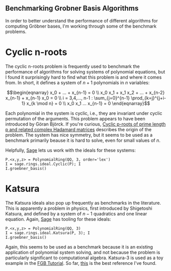 ## Benchmarking Grobner Basis Algorithms

In order to better understand the performance of different algorithms for computing Gröbner bases, I'm working through some of the benchmark problems.

# Cyclic n-roots
The cyclic n-roots problem is frequently used to benchmark the performance of algorithms for solving systems of polynomial equations, but I found it surprisingly hard to find what this problem is and where it comes from. In short, it defines a system of $n+1$ polynomials in $n$ variables:

$$\begin{eqnarray}
x_0 + ... + x_{n-1} = 0 \\
x_0 x_1 + x_1 x_2 + ... + x_{n-2} x_{n-1} + x_{n-1} x_0 = 0 \\
i = 3,4,..., n-1 : \sum_{j=0}^{n-1} \prod_{k=j}^{j+i-1} x_{k \mod n} = 0 \\
x_0  x_1  ...  x_{n-1} = 0
\end{eqnarray}$$

Each polynomial in the system is cyclic, i.e., they are invariant under cyclic permutation of the arguments. This problem appears to have been introduced by Göran Björck. If you're curious, [Cyclic p-roots of prime length p and related
complex Hadamard matrices](https://web.math.ku.dk/~haagerup/publications/CyclicRootsNov07.pdf) describes the origin of the problem. The system has nice symmetry, but it seems to be used as a benchmark primarily beause it is hard to solve, even for small values of $n$.

Helpfully, [Sage](https://doc.sagemath.org/html/en/reference/rings/sage/rings/ideal.html#sage.rings.ideal.Cyclic) lets us work with the ideals for these systems:

```sage
P.<x,y,z> = PolynomialRing(QQ, 3, order='lex')
I = sage.rings.ideal.Cyclic(P); I 
I.groebner_basis()
```

# Katsura
The Katsura ideals also pop up frequently as benchmarks in the literature. This is apparently a problem in physics, first introduced by Shigetoshi Katsura, and defined by a system of $n-1$ quadratics and one linear equation. Again, [Sage](https://doc.sagemath.org/html/en/reference/rings/sage/rings/ideal.html#sage.rings.ideal.Katsura) has tooling for these ideals:

```sage
P.<x,y,z> = PolynomialRing(QQ, 3)
I = sage.rings.ideal.Katsura(P, 3); I
I.groebner_basis()
```

Again, this seems to be used as a benchmark because it is an existing application of polynomial system solving, and not because the problem is particularly significant to computational algebra. Katsura-3 is used as a toy example in the [FGB Tutorial](https://www-polsys.lip6.fr/~jcf/FGb/Maple/tutorial-fgb.pdf). So far, [this](https://homepages.math.uic.edu/~jan/Demo/katsura5.html) is the best reference I've found. 

